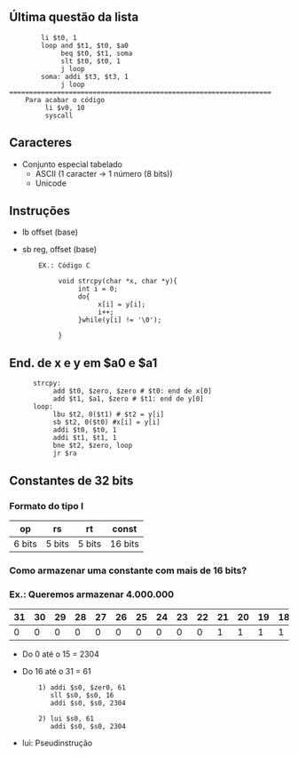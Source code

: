 ## Última questão da lista

            li $t0, 1
            loop and $t1, $t0, $a0
                 beq $t0, $t1, soma
                 slt $t0, $t0, 1
                 j loop
            soma: addi $t3, $t3, 1
                 j loop
    ==================================================================
        Para acabar o código
             li $v0, 10
             syscall

## Caracteres

- Conjunto especial tabelado
  - ASCII (1 caracter -> 1 número (8 bits))
  - Unicode

## Instruções

- lb offset (base)

- sb reg, offset (base)

          EX.: Código C

               void strcpy(char *x, char *y){
                    int i = 0;
                    do{
                         x[i] = y[i];
                         i++;
                    }while(y[i] != '\0');
                    
               }

## End. de x e y em $a0 e $a1

          strcpy:
               add $t0, $zero, $zero # $t0: end de x[0]
               add $t1, $a1, $zero # $t1: end de y[0]
          loop: 
               lbu $t2, 0($t1) # $t2 = y[i]
               sb $t2, 0($t0) #x[i] = y[i]
               addi $t0, $t0, 1
               addi $t1, $t1, 1
               bne $t2, $zero, loop
               jr $ra
       
     
## Constantes de 32 bits

### Formato do tipo I

op    | rs    |rt    |const
------|-------|------|-----
6 bits| 5 bits|5 bits| 16 bits

### Como armazenar uma constante com mais de 16 bits?

### Ex.: Queremos armazenar 4.000.000

31|30|29|28|27|26|25|24|23|22|21|20|19|18|17|16|15|14|13|12|11|10|9|8|7|6|5|4|3|2|1|0
-----|-----|-----|-----|-----|-----|-----|-----|-----|-----|-----|-----|-----|-----|-----|-----|-----|-----|-----|-----|-----|-----|-----|-----|-----|-----|-----|-----|-----|-----|-----|-----|
0|0|0|0|0|0|0|0|0|0|1|1|1|1|0|1|0|0|0|0|1|0|0|1|0|0|0|0|0|0|0|0

- Do 0 até o 15 = 2304
- Do 16 até o 31 = 61

          1) addi $s0, $zer0, 61
             sll $s0, $s0, 16
             addi $s0, $s0, 2304
          
          2) lui $s0, 61
             addi $s0, $s0, 2304

- lui: Pseudinstrução
